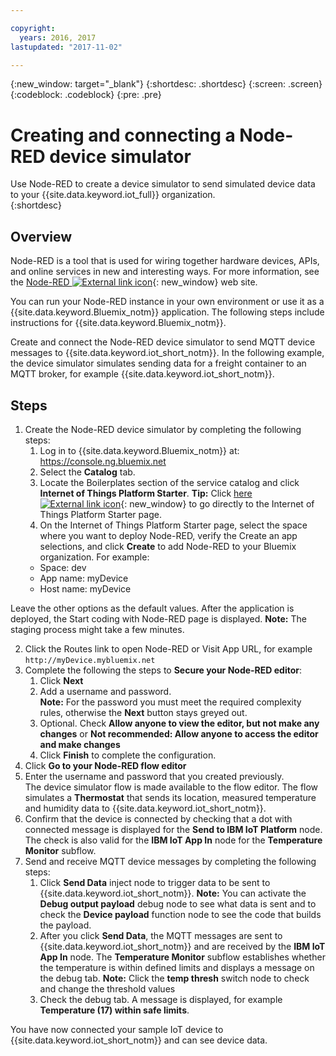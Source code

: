 ```yaml
---

copyright:
  years: 2016, 2017
lastupdated: "2017-11-02"

---
```


{:new_window: target="\_blank"}
{:shortdesc: .shortdesc}
{:screen: .screen}
{:codeblock: .codeblock}
{:pre: .pre}

# Creating and connecting a Node-RED device simulator
Use Node-RED to create a device simulator to send simulated device data to your {{site.data.keyword.iot_full}} organization.  
{:shortdesc}

## Overview

Node-RED is a tool that is used for wiring together hardware devices, APIs, and online services in new and interesting ways. For more information, see the [Node-RED ![External link icon](../../icons/launch-glyph.svg "External link icon")](http://nodered.org/){: new_window} web site.  

You can run your Node-RED instance in your own environment or use it as a {{site.data.keyword.Bluemix_notm}} application. The following steps include instructions for {{site.data.keyword.Bluemix_notm}}.

Create and connect the Node-RED device simulator to send MQTT device messages to {{site.data.keyword.iot_short_notm}}. In the following example, the device simulator simulates sending data for a freight container to an MQTT broker, for example {{site.data.keyword.iot_short_notm}}.

## Steps

1. Create the Node-RED device simulator by completing the following steps:   
    1. Log in to {{site.data.keyword.Bluemix_notm}} at: https://console.ng.bluemix.net
    2. Select the **Catalog** tab.
    3. Locate the Boilerplates section of the service catalog and click  **Internet of Things Platform Starter**. **Tip:** Click  [here ![External link icon](../../icons/launch-glyph.svg "External link icon")](https://console.ng.bluemix.net/catalog/starters/internet-of-things-platform-starter){: new_window} to go directly to the Internet of Things Platform Starter page.
    4. On the Internet of Things Platform Starter page, select the space where you want to deploy Node-RED, verify the Create an app selections, and click **Create** to add Node-RED to your Bluemix organization. For example:
    <ul>
     <li> Space: dev
     <li> App name: myDevice
     <li> Host name: myDevice  
    </ul>  
Leave the other options as the default values. After the application is deployed, the Start coding with Node-RED page is displayed.
**Note:** The staging process might take a few minutes.  

2. Click the Routes link to open Node-RED or Visit App URL, for example `http://myDevice.mybluemix.net`  
3. Complete the following the steps to **Secure your Node-RED editor**:
    1. Click **Next**
    2. Add a username and password.  
    **Note:** For the password you must meet the required complexity rules, otherwise the **Next** button stays greyed out.  
    3. Optional. Check **Allow anyone to view the editor, but not make any changes** or **Not recommended: Allow anyone to access the editor and make changes**
    4. Click **Finish** to complete the configuration.
4. Click  **Go to your Node-RED flow editor**
5. Enter the username and password that you created previously.  
The device simulator flow is made available to the flow editor. The flow simulates a **Thermostat** that sends its location, measured temperature and humidity data to {{site.data.keyword.iot_short_notm}}.  
6. Confirm that the device is connected by checking that a dot with connected message is displayed for the **Send to IBM IoT Platform** node. The check is also valid for the **IBM IoT App In** node for the **Temperature Monitor** subflow.  
7. Send and receive MQTT device messages by completing the following steps:  
    1. Click **Send Data** inject node to trigger data to be sent to {{site.data.keyword.iot_short_notm}}.
       **Note:** You can activate the **Debug output payload** debug node to see what data is sent and to check the **Device payload** function node to see the code that builds the payload. 
    2. After you click **Send Data**, the MQTT messages are sent to {{site.data.keyword.iot_short_notm}} and are received by the **IBM IoT App In** node. The **Temperature Monitor** subflow establishes whether the temperature is within defined limits and displays a message on the debug tab. 
       **Note:** Click the **temp thresh** switch node to check and change the threshold values
    3. Check the debug tab. A message is displayed, for example **Temperature (17) within safe limits**.
    
You have now connected your sample IoT device to {{site.data.keyword.iot_short_notm}} and can see device data.
